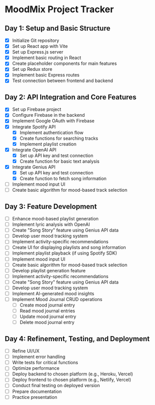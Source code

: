 # MoodMix Project Tracker

## Day 1: Setup and Basic Structure
- [X] Initialize Git repository
- [X] Set up React app with Vite
- [X] Set up Express.js server
- [X] Implement basic routing in React
- [X] Create placeholder components for main features
- [X] Set up Redux store
- [x] Implement basic Express routes
- [X] Test connection between frontend and backend

## Day 2: API Integration and Core Features

- [X] Set up Firebase project
- [X] Configure Firebase in the backend
- [X] Implement Google OAuth with Firebase
- [X] Integrate Spotify API
  - [X] Implement authentication flow
  - [X] Create functions for searching tracks
  - [X] Implement playlist creation
- [X] Integrate OpenAI API
  - [X] Set up API key and test connection
  - [X] Create function for basic text analysis
- [X] Integrate Genius API
  - [X] Set up API key and test connection
  - [X] Create function to fetch song information
- [ ] Implement mood input UI
- [ ] Create basic algorithm for mood-based track selection

## Day 3: Feature Development
- [ ] Enhance mood-based playlist generation
- [ ] Implement lyric analysis with OpenAI
- [ ] Create "Song Story" feature using Genius API data
- [ ] Develop user mood tracking system
- [ ] Implement activity-specific recommendations
- [ ] Create UI for displaying playlists and song information
- [ ] Implement playlist playback (if using Spotify SDK)
- [ ] Implement mood input UI
- [ ] Create basic algorithm for mood-based track selection
- [ ] Develop playlist generation feature
- [ ] Implement activity-specific recommendations
- [ ] Create "Song Story" feature using Genius API data
- [ ] Develop user mood tracking system
- [ ] Implement AI-generated mood insights
- [ ] Implement Mood Journal CRUD operations
  - [ ] Create mood journal entry
  - [ ] Read mood journal entries
  - [ ] Update mood journal entry
  - [ ] Delete mood journal entry

## Day 4: Refinement, Testing, and Deployment
- [ ] Refine UI/UX
- [ ] Implement error handling
- [ ] Write tests for critical functions
- [ ] Optimize performance
- [ ] Deploy backend to chosen platform (e.g., Heroku, Vercel)
- [ ] Deploy frontend to chosen platform (e.g., Netlify, Vercel)
- [ ] Conduct final testing on deployed version
- [ ] Prepare documentation
- [ ] Practice presentation